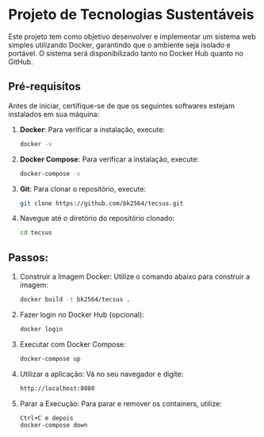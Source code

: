 # Projeto de Tecnologias Sustentáveis

Este projeto tem como objetivo desenvolver e implementar um sistema web simples utilizando Docker, garantindo que o ambiente seja isolado e portável. O sistema será disponibilizado tanto no Docker Hub quanto no GitHub.

## Pré-requisitos

Antes de iniciar, certifique-se de que os seguintes softwares estejam instalados em sua máquina:

1. **Docker**: Para verificar a instalação, execute:
   ```bash
   docker -v
   ```

2. **Docker Compose**: Para verificar a instalação, execute:
   ```bash
   docker-compose -v
   ```

3. **Git**:  Para clonar o repositório, execute:
   ```bash
   git clone https://github.com/bk2564/tecsus.git
   ```

4. Navegue até o diretório do repositório clonado:
   ```bash
   cd tecsus
   ```


## Passos:

1. Construir a Imagem Docker: Utilize o comando abaixo para construir a imagem:
   ```bash
   docker build -t bk2564/tecsus .
   ```

2. Fazer login no Docker Hub (opcional):
   ```bash
   docker login
   ```

3. Executar com Docker Compose:
   ```bash
   docker-compose up
   ```

4. Utilizar a aplicação: Vá no seu navegador e digite:
   ```bash
   http://localhost:8080
   ```
5. Parar a Execução: Para parar e remover os containers, utilize:
   ```bash
   Ctrl+C e depois
   docker-compose down
   ```